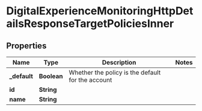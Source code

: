 

# DigitalExperienceMonitoringHttpDetailsResponseTargetPoliciesInner


## Properties

| Name | Type | Description | Notes |
|------------ | ------------- | ------------- | -------------|
|**_default** | **Boolean** | Whether the policy is the default for the account |  |
|**id** | **String** |  |  |
|**name** | **String** |  |  |



